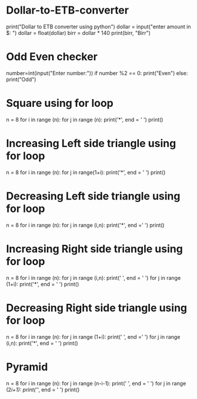 # Dollar-to-ETB-converter
print("Dollar to ETB converter using python")
dollar = input("enter amount in $: ")
dollar = float(dollar)
birr = dollar * 140
print(birr, "Birr")
# Odd Even checker
number=int(input("Enter number:"))
if number %2 == 0:
    print("Even")
else:
    print("Odd")
# Square using for loop
n = 8
for i in range (n):
    for j in range (n):
        print('*', end = '  ')
    print()
# Increasing Left side triangle using for loop
n = 8
for i in range (n):
    for j in range(1+i):
        print('*', end = ' ')
    print()
# Decreasing Left side triangle using for loop
n = 8
for i in range (n):
    for j in range (i,n):
        print('*', end =' ')
    print()
# Increasing Right side triangle using for loop
n = 8
for i in range (n):
    for j in range (i,n):
        print(' ', end = ' ')
    for j in range (1+i):
        print('*', end = ' ')
    print()
# Decreasing Right side triangle using for loop
n = 8
for i in range (n):
    for j in range (1+i):
        print(' ', end =' ')
    for j in range (i,n):
        print('*', end = ' ')
    print()
# Pyramid
n = 8
for i in range (n):
    for j in range (n-i-1):
        print(' ', end = ' ')
    for j in range (2*i+1):
        print('*', end = ' ')
    print()    
